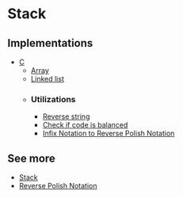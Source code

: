 # Stack

## Implementations
  - [C](./c/implementations/)
    - [Array](./c/implementations/array/main.c)
    - [Linked list](./c/implementations/linked-list/main.c)
    - ### Utilizations
      - [Reverse string](./c/reverse-string/reverse_string.c)
      - [Check if code is balanced](./c/code-is-balanced/code_is_balanced.c)
      - [Infix Notation to Reverse Polish Notation](./c/infix-to-rpn/infix_to_postfix.c)

## See more
  - [Stack](https://simple.wikipedia.org/wiki/Stack_(data_structure))
  - [Reverse Polish Notation](https://en.wikipedia.org/wiki/Reverse_Polish_notation)
